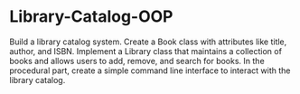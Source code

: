 # Library-Catalog-OOP
Build a library catalog system. Create a Book class with attributes like title, author, and ISBN. Implement a Library class that maintains a collection of books and allows users to add, remove, and search for books. In the procedural part, create a simple command line interface to interact with the library catalog.
